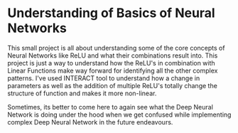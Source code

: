 
# Understanding of Basics of Neural Networks

This small project is all about understanding some of the core concepts of Neural Networks like ReLU and what their combinations result into. This project is just a way to understand how the ReLU's in combination with Linear Functions make way forward for identifying all the other complex patterns. I've used INTERACT tool to understand how a change in parameters as well as the addition of multiple ReLU's totally change the structure of function and makes it more non-linear.

Sometimes, its better to come here to again see what the Deep Neural Network is doing under the hood when we get confused while implementing complex Deep Neural Network in the future endeavours.

